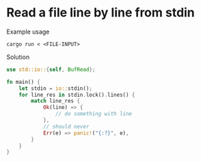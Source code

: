 # Read a file line by line from stdin

Example usage

```shell
cargo run < <FILE-INPUT>
```

Solution

```rust
use std::io::{self, BufRead};

fn main() {
	let stdin = io::stdin();
	for line_res in stdin.lock().lines() {
		match line_res {
			Ok(line) => {
				// do something with line
			},
			// should never 
			Err(e) => panic!("{:?}", e),
		}
	}
}
```

